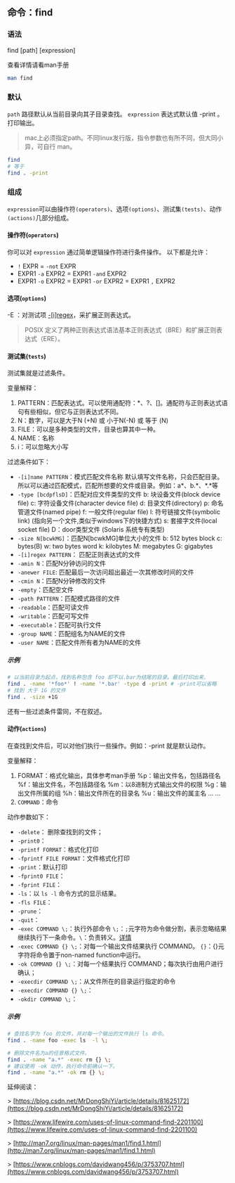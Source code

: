 ## 命令：find 
### 语法

find [path] [expression]

查看详情请看man手册
``` bash
man find
```
### 默认

`path` 路径默认从当前目录向其子目录查找。
`expression` 表达式默认值 -print 。打印输出。

> mac上必须指定path。不同linux发行版，指令参数也有所不同，但大同小异，可自行 man。
``` bash
find
# 等于
find . -print
```
### 组成

`expression`可以由操作符`(operators)`、选项`(options)`、测试集`(tests)`、动作`(actions)`几部分组成。

#### 操作符(`operators`)

你可以对 `expression` 通过简单逻辑操作符进行条件操作。
以下都是允许：

*   `!` EXPR = `-not` EXPR
*   EXPR1 `-a` EXPR2 =  EXPR1 `-and` EXPR2
*   EXPR1 `-o` EXPR2 =  EXPR1 `-or` EXPR2  = EXPR1 `,` EXPR2

#### 选项(`options`)

-E ：对测试项  [-&#91;i&#93;regex](#regex)，采扩展正则表达式。

> POSIX 定义了两种正则表达式语法基本正则表达式（BRE）和扩展正则表 达式（ERE）。


#### 测试集(`tests`)

测试集就是过滤条件。

变量解释：
1. PATTERN：匹配表达式。可以使用通配符：*、?、[]。通配符与正则表达式语句有些相似，但它与正则表达式不同。
2. N：数字，可以是大于N (+N) 或 小于N(-N) 或 等于 (N)
3. FILE：可以是多种类型的文件，目录也算其中一种。
4. NAME：名称
5. i：可以忽略大小写

过滤条件如下：

*   `-[i]name PATTERN`：模式匹配文件名称
默认填写文件名称，只会匹配目录。所以可以通过匹配模式，匹配所想要的文件或目录。例如：a&#42;、b.&#42;、&#42;.&#42;等
*   `-type [bcdpflsD]`：匹配对应文件类型的文件
b: 块设备文件(block device file)
c: 字符设备文件(character device file)
d: 目录文件(directory)
p: 命名管道文件(named pipe)
f: 一般文件(regular file)
l: 符号链接文件(symbolic link) (指向另一个文件,类似于windows下的快捷方式)
s: 套接字文件(local socket file)
D：door类型文件 (Solaris 系统专有类型)
*   `-size N[bcwkMG]`：匹配N[bcwkMG]单位大小的文件
b: 512 bytes block
c: bytes(B)
w: two bytes word
k: kilobytes
M: megabytes
G: gigabytes
*   <a name = "regex">`-[i]regex PATTERN`</a>： 匹配正则表达式的文件
*   `-amin N`：匹配N分钟访问的文件
*   `-anewer FILE`: 匹配最后一次访问超出最近一次其修改时间的文件
*   `-cmin N`：匹配N分钟修改的文件
*   `-empty`：匹配空文件
*   `-path PATTERN`：匹配模式路径的文件
*   `-readable`：匹配可读文件
*   `-writable`：匹配可写文件
*   `-executable`：匹配可执行文件
*   `-group NAME`：匹配组名为NAME的文件
*   `-user NAME`：匹配文件所有者为NAME的文件


##### 示例
``` bash
# 以当前目录为起点，找到名称包含 foo 却不以.bar为结尾的目录。最后打印出来.
find . -name '*foo*' ! -name '*.bar' -type d -print # -print可以省略
# 找到 大于 1G 的文件
find . -size +1G
```
还有一些过滤条件雷同，不在叙述。

#### 动作(`actions`)

在查找到文件后，可以对他们执行一些操作。例如：-print 就是默认动作。

变量解释：

1.  FORMAT：格式化输出，具体参考man手册
%p：输出文件名，包括路径名
%f：输出文件名，不包括路径名
%m：以8进制方式输出文件的权限
%g：输出文件所属的组
%h：输出文件所在的目录名
%u：输出文件的属主名
... ...
2.  `COMMAND`：命令

动作参数如下：

*   `-delete`： 删除查找到的文件；
*   `-print0`：
*   `-printf FORMAT`：格式化打印
*   `-fprintf FILE FORMAT`：文件格式化打印
*   `-print`：默认打印
*   `-fprint0 FILE`：
*   `-fprint FILE`：
*   `-ls`：以 `ls -l` 命令方式的显示结果。
*   `-fls FILE`：
*   `-prune`：
*   `-quit`：
*   `-exec COMMAND \;`：执行外部命令
`\;`：`;`元字符为命令做分割，表示忽略结果继续执行下一条命令。`\`：负责转义。[详情](https://www.cnblogs.com/cynchanpin/p/7399164.html)
*   `-exec COMMAND {} \;`：对每一个输出文件结果执行 COMMAND。
`{}`：{}元字符将命令置于non-named function中运行。
*   `-ok COMMAND {} \;`：对每一个结果执行 COMMAND；每次执行由用户进行确认；
*   `-execdir COMMAND \;`：从文件所在的目录运行指定的命令
*   `-execdir COMMAND {} \;`：
*   `-okdir COMMAND \;`：


##### 示例
``` bash
# 查找名字为 foo 的文件，并对每一个输出的文件执行 ls 命令。
find . -name foo -exec ls  -l \;

# 删除文件名为a的任意格式文件。
find . -name "a.*" -exec rm {} \;
# 建议使用 -ok 动作，执行命令前确认一下。
find . -name "a.*" -ok rm {} \;
```

延伸阅读：

\> [https://blog.csdn.net/MrDongShiYi/article/details/81625172](https://blog.csdn.net/MrDongShiYi/article/details/81625172)

\> [https://www.lifewire.com/uses-of-linux-command-find-2201100](https://www.lifewire.com/uses-of-linux-command-find-2201100)

\> [http://man7.org/linux/man-pages/man1/find.1.html](http://man7.org/linux/man-pages/man1/find.1.html)

\> [https://www.cnblogs.com/davidwang456/p/3753707.html](https://www.cnblogs.com/davidwang456/p/3753707.html)